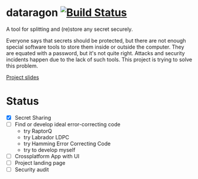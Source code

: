 # dataragon [![Build Status](https://travis-ci.com/Tolsi/dataragon.svg?branch=master)](https://travis-ci.com/Tolsi/dataragon)
A tool for splitting and (re)store any secret securely.

Everyone says that secrets should be protected, but there are not enough special software tools to store them inside or outside the computer. They are equated with a password, but it's not quite right. Attacks and security incidents happen due to the lack of such tools. This project is trying to solve this problem.

[Project slides](https://docs.google.com/presentation/d/1JUfoCYVsErDEGUozLOO6yQ6b8HN6dwijWEt1ppFcKCA/edit?usp=sharing)

# Status

- [x] Secret Sharing
- [ ] Find or develop ideal error-correcting code
  - try RaptorQ
  - try Labrador LDPC
  - try Hamming Error Correcting Code
  - try to develop myself
- [ ] Crossplatform App with UI
- [ ] Project landing page
- [ ] Security audit
